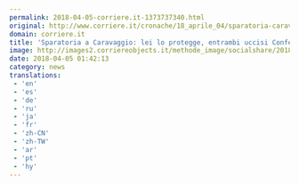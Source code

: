 ```yaml
---
permalink: 2018-04-05-corriere.it-1373737340.html
original: http://www.corriere.it/cronache/18_aprile_04/sparatoria-caravaggio-lei-protegge-entrambi-uccisi-sospetti-fratello-tradito-fa2eb73c-384d-11e8-8e5f-085098492e12.shtml
domain: corriere.it
title: 'Sparatoria a Caravaggio: lei lo protegge, entrambi uccisi Confessa il fratello tradito'
image: http://images2.corriereobjects.it/methode_image/socialshare/2018/04/04/d8568a60-3850-11e8-8e5f-085098492e12.jpg
date: 2018-04-05 01:42:13
category: news
translations: 
 - 'en'
 - 'es'
 - 'de'
 - 'ru'
 - 'ja'
 - 'fr'
 - 'zh-CN'
 - 'zh-TW'
 - 'ar'
 - 'pt'
 - 'hy'
---
```


